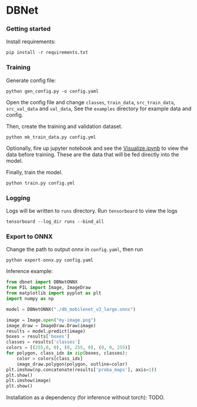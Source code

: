 # DBNet

### Getting started

Install requirements:
```shell
pip install -r requirements.txt
```

### Training

Generate config file:
```shell
python gen_config.py -o config.yaml
```

Open the config file and change `classes`, `train_data`, `src_train_data`, `src_val_data` and `val_data`,
See the `examples` directory for example data and config.

Then, create the training and validation dataset.
```shell
python mk_train_data.py config.yml
```

Optionally, fire up jupyter notebook and see the [Visualize.ipynb](https://github.com/ndgnuh/DBNet/blob/master/Visualize.ipynb) to view the data before training. These are the data that will be fed directly into the model.

Finally, train the model.
```shell
python train.py config.yml
```

### Logging

Logs will be written to `runs` directory. Run `tensorboard` to view the logs
```shell
tensorboard --log_dir runs --bind_all
```

### Export to ONNX


Change the path to output onnx in `config.yaml`, then run
```shell
python export-onnx.py config.yaml
```

Inference example:
```python
from dbnet import DBNetONNX
from PIL import Image, ImageDraw
from matplotlib import pyplot as plt
import numpy as np

model = DBNetONNX("./db_mobilenet_v3_large.onnx")

image = Image.open("my-image.png")
image_draw = ImageDraw.Draw(image)
results = model.predict(image)
boxes = results['boxes']
classes = results['classes']
colors = [(255,0, 0), (0, 255, 0), (0, 0, 255)]
for polygon, class_idx in zip(boxes, classes):
    color = colors[class_idx]
    image_draw.polygon(polygon, outline=color)
plt.imshow(np.concatenate(results['proba_maps'], axis=1))
plt.show()
plt.imshow(image)
plt.show()
```

Installation as a dependency (for inference without torch): TODO.
